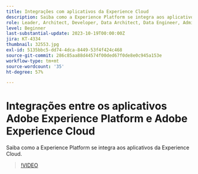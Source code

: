 ```yaml
---
title: Integrações com aplicativos da Experience Cloud
description: Saiba como a Experience Platform se integra aos aplicativos da Experience Cloud.
role: Leader, Architect, Developer, Data Architect, Data Engineer, Admin, User
level: Beginner
last-substantial-update: 2023-10-19T00:00:00Z
jira: KT-4334
thumbnail: 32553.jpg
exl-id: 5135bbc5-dd74-4dca-8449-53f4f424c468
source-git-commit: 286c85aa88d44574f00ded67f0de8e0c945a153e
workflow-type: tm+mt
source-wordcount: '35'
ht-degree: 57%

---
```


# Integrações entre os aplicativos Adobe Experience Platform e Adobe Experience Cloud

Saiba como a Experience Platform se integra aos aplicativos da Experience Cloud.

>[!VIDEO](https://video.tv.adobe.com/v/3430393?learn=on&enablevpops&captions=por_br)


